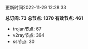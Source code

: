 更新时间2022-11-29 12:28:33

**总订阅: 73**
**总节点: 1370**
**有效节点: 461**
- trojan节点: 67
- v2ray节点: 364
- ss节点: 30
